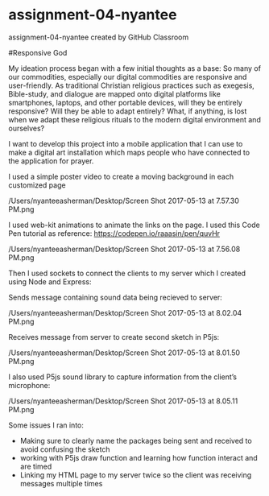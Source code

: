 # assignment-04-nyantee
assignment-04-nyantee created by GitHub Classroom

#Responsive God

My ideation process began with a few initial thoughts as a base: So many of our commodities, especially our digital commodities are responsive and user-friendly. As traditional Christian religious practices such as exegesis, Bible-study, and dialogue are mapped onto digital platforms like smartphones, laptops, and other portable devices, will they be entirely responsive? Will they be able to adapt entirely? What, if anything, is lost when we adapt these religious rituals to the modern digital environment and ourselves?


I want to develop this project into a mobile application that I can use to make a digital art installation which maps people who have connected to the application for prayer. 


I used a simple poster video to create a moving background in each customized page

/Users/nyanteeasherman/Desktop/Screen Shot 2017-05-13 at 7.57.30 PM.png


I used web-kit animations to animate the links on the page. I used this Code Pen tutorial as reference:
https://codepen.io/raaasin/pen/quvHr

 
/Users/nyanteeasherman/Desktop/Screen Shot 2017-05-13 at 7.56.08 PM.png


Then I used sockets to connect the clients to my server which I created using Node and Express:

Sends message containing sound data being recieved to server:

/Users/nyanteeasherman/Desktop/Screen Shot 2017-05-13 at 8.02.04 PM.png

Receives message from server to create second sketch in P5js:

/Users/nyanteeasherman/Desktop/Screen Shot 2017-05-13 at 8.01.50 PM.png

I also used P5js sound library to capture information from the client’s microphone:

/Users/nyanteeasherman/Desktop/Screen Shot 2017-05-13 at 8.05.11 PM.png


Some issues I ran into:

- Making sure to clearly name the packages being sent and received to avoid confusing the sketch
- working with P5js draw function and learning how function interact and are timed 
- Linking my HTML page to my server twice so the client was receiving messages multiple times

